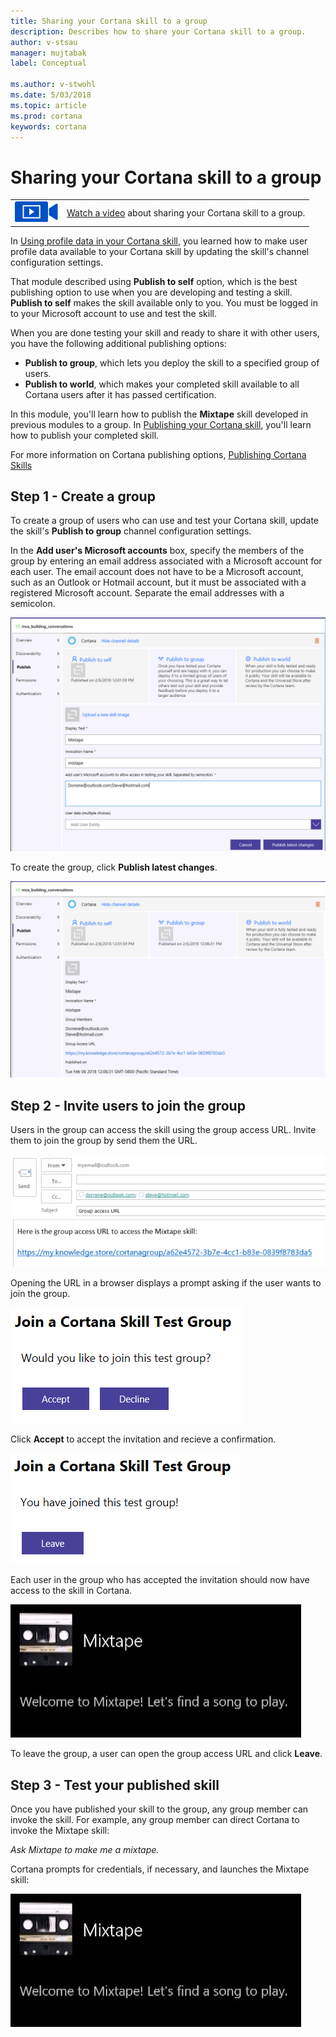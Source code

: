 ```yaml
---
title: Sharing your Cortana skill to a group
description: Describes how to share your Cortana skill to a group.
author: v-stsau
manager: mujtabak
label: Conceptual

ms.author: v-stwohl
ms.date: 5/03/2018
ms.topic: article
ms.prod: cortana
keywords: cortana
---
```


# Sharing your Cortana skill to a group

|   |   |
| - | - |
| ![](../images/video-icon.png) | [Watch a video](https://mva.microsoft.com/en-US/training-courses/getting-started-with-cortana-skills-18241?l=IjcRvxeoE_1611787171) about sharing your Cortana skill to a group. |

In [Using profile data in your Cortana skill](https://docs.microsoft.com/en-us/cortana/skills/mva52-using-profile-data), you learned how to make user profile data available to your Cortana skill by updating the skill's channel configuration settings. 

That module described using **Publish to self** option, which is the best publishing option to use when you are developing and testing a skill. **Publish to self** makes the skill available only to you. You must be logged in to your Microsoft account to use and test the skill.

When you are done testing your skill and ready to share it with other users, you have the following additional publishing options:

* **Publish to group**, which lets you deploy the skill to a specified group of users.
* **Publish to world**, which makes your completed skill available to all Cortana users after it has passed certification.

In this module, you'll learn how to publish the **Mixtape** skill developed in previous modules to a group. In [Publishing your Cortana skill](https://docs.microsoft.com/en-us/cortana/skills/mva72-publish-skill), you'll learn how to publish your completed skill.

For more information on Cortana publishing options, [Publishing Cortana Skills](https://docs.microsoft.com/en-us/cortana/skills/publish-skill)

## Step 1 - Create a group

To create a group of users who can use and test your Cortana skill, update the skill's **Publish to group** channel configuration settings. 

In the **Add user's Microsoft accounts** box, specify the members of the group by entering an email address associated with a Microsoft account for each user. The email account does not have to be a Microsoft account, such as an Outlook or Hotmail account, but it must be associated with a registered Microsoft account. Separate the email addresses with a semicolon.

![Publish to Group](../images/mva71-publish-group.png)

To create the group, click **Publish latest changes**. 

![Create Group](../images/mva71-group-created.png)

## Step 2 - Invite users to join the group

Users in the group can access the skill using the group access URL. Invite them to join the group by send them the URL.

![Send URL](../images/mva71-send-URL.png)

Opening the URL in a browser displays a prompt asking if the user wants to join the group.

![Join Group](../images/mva71-join-group.png)

Click **Accept** to accept the invitation and recieve a confirmation.

![Confirm Join](../images/mva71-confirm-join.png)

Each user in the group who has accepted the invitation should now have access to the skill in Cortana.

![Skill Access](../images/mva41-tada.png)

To leave the group, a user can open the group access URL and click **Leave**.

## Step 3 - Test your published skill

Once you have published your skill to the group, any group member can invoke the skill. For example, any group member can direct Cortana to invoke the Mixtape skill:

*Ask Mixtape to make me a mixtape.* 

Cortana prompts for credentials, if necessary, and launches the Mixtape skill:

![Launch Skill](../images/mva41-tada.png)
